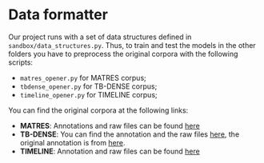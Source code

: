 # Data formatter

Our project runs with a set of data structures defined in `sandbox/data_structures.py`. Thus, to train and test the models in the other folders you have to preprocess the original corpora with the following scripts:

-   `matres_opener.py` for MATRES corpus;
-   `tbdense_opener.py` for TB-DENSE corpus;
-   `timeline_opener.py` for TIMELINE corpus;

You can find the original corpora at the following links:
-  **MATRES**: Annotations and raw files can be found [here](https://github.com/qiangning/MATRES)
-   **TB-DENSE**: You can find the annotation and the raw files [here](https://github.com/rujunhan/TEDataProcessing.git), the original annotation is from [here](https://www.usna.edu/Users/cs/nchamber/caevo/).
-   **TIMELINE**: Annotation and raw files can be found [here](https://github.com/Alsayyahi/TIMELINE)
